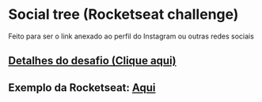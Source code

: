 # Social tree (Rocketseat challenge)
Feito para ser o link anexado ao perfil do Instagram ou outras redes sociais

## <a href="https://efficient-sloth-d85.notion.site/Desafio-Social-Tree-a4008e467a3248c4b05c97cf78aea44f#31a3c6fb243a41a4a1c5be6f25a7b58f">Detalhes do desafio (Clique aqui)</a>  

## Exemplo da Rocketseat: <a href="https://www.figma.com/file/yi1ycIyAW8QiGiX9bMFHkU/DD-%2F-Social-links/duplicate">Aqui</a>  